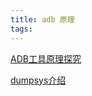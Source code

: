 ```yaml
---
title: adb 原理
tags:
---
```



[ADB工具原理探究](https://itimetraveler.github.io/2019/06/07/Android%20ADB%E5%8E%9F%E7%90%86%E6%8E%A2%E7%A9%B6/)

[dumpsys介绍](https://duanqz.github.io/2015-07-19-Intro-to-dumpsys)